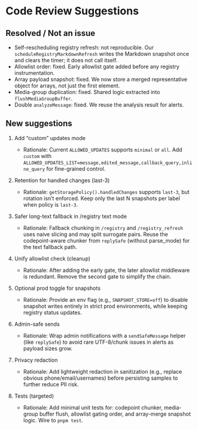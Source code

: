 # Code Review Suggestions

## Resolved / Not an issue
- Self-rescheduling registry refresh: not reproducible. Our `scheduleRegistryMarkdownRefresh` writes the Markdown snapshot once and clears the timer; it does not call itself.
- Allowlist order: fixed. Early allowlist gate added before any registry instrumentation.
- Array payload snapshot: fixed. We now store a merged representative object for arrays, not just the first element.
- Media-group duplication: fixed. Shared logic extracted into `flushMediaGroupBuffer`.
- Double `analyzeMessage`: fixed. We reuse the analysis result for alerts.

## New suggestions
1. Add “custom” updates mode
   - Rationale: Current `ALLOWED_UPDATES` supports `minimal` or `all`. Add `custom` with `ALLOWED_UPDATES_LIST=message,edited_message,callback_query,inline_query` for fine-grained control.

2. Retention for handled changes (last-3)
   - Rationale: `getStoragePolicy().handledChanges` supports `last-3`, but rotation isn’t enforced. Keep only the last N snapshots per label when policy is `last-3`.

3. Safer long-text fallback in /registry text mode
   - Rationale: Fallback chunking in `/registry` and `/registry_refresh` uses naive slicing and may split surrogate pairs. Reuse the codepoint-aware chunker from `replySafe` (without parse_mode) for the text fallback path.

4. Unify allowlist check (cleanup)
   - Rationale: After adding the early gate, the later allowlist middleware is redundant. Remove the second gate to simplify the chain.

5. Optional prod toggle for snapshots
   - Rationale: Provide an env flag (e.g., `SNAPSHOT_STORE=off`) to disable snapshot writes entirely in strict prod environments, while keeping registry status updates.

6. Admin-safe sends
   - Rationale: Wrap admin notifications with a `sendSafeMessage` helper (like `replySafe`) to avoid rare UTF-8/chunk issues in alerts as payload sizes grow.

7. Privacy redaction
   - Rationale: Add lightweight redaction in sanitization (e.g., replace obvious phone/email/usernames) before persisting samples to further reduce PII risk.

8. Tests (targeted)
   - Rationale: Add minimal unit tests for: codepoint chunker, media-group buffer flush, allowlist gating order, and array-merge snapshot logic. Wire to `pnpm test`.

